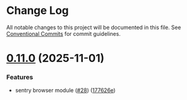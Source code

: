 # Change Log

All notable changes to this project will be documented in this file.
See [Conventional Commits](https://conventionalcommits.org) for commit guidelines.

# [0.11.0](https://github.com/eventvisor/eventvisor/compare/v0.10.0...v0.11.0) (2025-11-01)


### Features

* sentry browser module ([#28](https://github.com/eventvisor/eventvisor/issues/28)) ([177626e](https://github.com/eventvisor/eventvisor/commit/177626e2fa8035aa5a618eaad185f87da5569daf))
